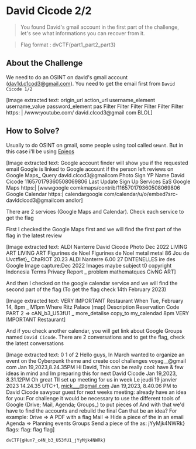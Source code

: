 # David Cicode 2/2
> You found David's gmail account in the first part of the challenge, let's see what informations you can recover from it.

> Flag format : dvCTF{part1_part2_part3}

## About the Challenge
We need to do an OSINT on david's gmail account (dav1d.c1cod3@gmail.com). You need to get the email first from `David Cicode 1/2`


[Image extracted text: origin_url
action_url
username_element
username_value
password_element
pas
Filter
Filter
Filter
Filter
Filter
Filter
https: | /www:youtube.com/
david.clcod3@gmail com
BLOL]


## How to Solve?
Usually to do OSINT on gmail, some people using tool called `GHunt`. But in this case i'll be using [Epieos](https://epieos.com/)


[Image extracted text: Google account finder will show you if the requested email
Google
is linked to
Google account
if the person left
reviews on Google Maps_
Query
davld.clcod3@gmailcom
Photo
Sign YP
Name
David Cicode
116570179360508069806
Last Update
Sign Up
Services
EaS
Google Maps
https:| [wwwgoogle comkmaps/contrib/116570179360508069806
Google Calendar
https:| calendargoogle com/calendar/u/o/embed?src-davldclcod3@gmailcom
andlor]


There are 2 services (Google Maps and Calendar). Check each service to get the flag

First I checked the Google Maps first and we will find the first part of the flag in the latest review


[Image extracted text: ALDI Nanterre
David Cicode
Photo
Dec 2022
LIVING ART
LIVING ART
Figurines de Noel
Figurines de Noel
metal
metal
86
Jou de
Uvctflet}_
ChaRIOT
20.23
ALDI Nanterre
6.00
27
DNTENELLES
ire des
Google
Image capture:Dec 2022
Images maybe subject t0 copyright
Indonesia
Terms
Privacy
Report _
problem
mathematques
CivNG
ART]


And then I checked on the google calendar service and we will find the second part of the flag (To get the flag check 14th February 2023)


[Image extracted text: VERY IMPORTANT
Restaurant
When
Tue, February 14, 8pm _
M1pm
Where
Ritz Palace (map)
Description
Reservation Code
PART 2 => cAN_b3_U53fU1 _
more_detailse copy_to my_calendad
8pm VERY IMPORTANT
Restaurant]


And if you check another calendar, you will get link about Google Groups named `David Cicode`. There are 2 conversations and to get the flag, check the latest conversations


[Image extracted text: 0
1 of 2
Hello guys, In March
wanted to organize an event on the Cyberpunk theme and create cool
challenges
voyag__@gmail com
Jan 19,2023,8.24.35PM
Hi David, This can be really cool:
have & few ideas in mind and Im preparing this for next
David Cicode
Jan 19,2023, 8.31.12PM
Oh great
TIl set up
meeting for us in
week Le
jeudi 19 janvier 2023
14.24.35 UTC+1,
mick___@gmail.com
Jan 19,2023, 8.40.06 PM
to David Cicode
sawyour guest for next weeks
meeting:
already have an idea for you:
For
challenge it would be necessary to use the different tools of Google (Drive; Mail, Agenda; Groups_) to put pieces of
And with that we'd have to find the accounts and rebuild the final
Can that be an idea?
For example:
Drive => A PDF with a flag
Mail => Hide a piece of the
in an email
Agenda
=>
Planning events
Groups
Send a piece of the
as: jYyMjk4NWRk}
flags:
flag:
flag
flag]


```
dvCTF{gHun7_c4N_b3_U53fU1_jYyMjk4NWRk}
```